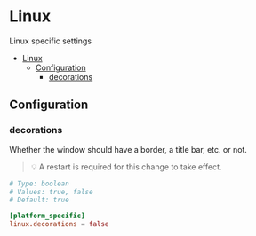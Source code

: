 # Linux

Linux specific settings

- [Linux](#linux)
  - [Configuration](#configuration)
    - [decorations](#decorations)

## Configuration

### decorations

Whether the window should have a border, a title bar, etc. or not.

> 💡 A restart is required for this change to take effect.

```toml
# Type: boolean
# Values: true, false
# Default: true

[platform_specific]
linux.decorations = false
```
